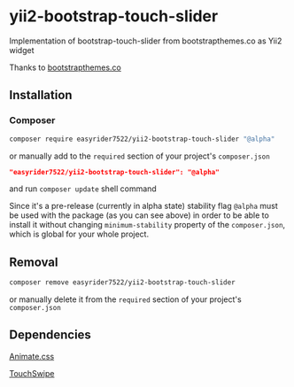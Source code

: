 # yii2-bootstrap-touch-slider
Implementation of bootstrap-touch-slider from bootstrapthemes.co as Yii2 widget

Thanks to [bootstrapthemes.co](https://bootstrapthemes.co/demo/resource/BootstrapCarouselTouchSlider/)

## Installation
### Composer
````bash
composer require easyrider7522/yii2-bootstrap-touch-slider "@alpha"
````

or manually add to the `required` section of your project's `composer.json`
````json
"easyrider7522/yii2-bootstrap-touch-slider": "@alpha"
````
and run `composer update` shell command

Since it's a pre-release (currently in alpha state) stability flag `@alpha` must be used with the package (as you can see above) in order to be able to install it without changing `minimum-stability` property of the `composer.json`, which is global for your whole project.

## Removal
````bash
composer remove easyrider7522/yii2-bootstrap-touch-slider
````

or manually delete it from the `required` section of your project's `composer.json`

## Dependencies

[Animate.css](https://daneden.github.io/animate.css/)

[TouchSwipe](https://github.com/mattbryson/TouchSwipe-Jquery-Plugin)

